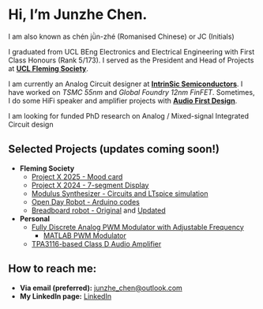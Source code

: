 # Hi, I’m **Junzhe Chen**. 

I am also known as chén jǜn-zhé (Romanised Chinese) or JC (Initials)

I graduated from UCL BEng Electronics and Electrical Engineering with First Class Honours (Rank 5/173). I served as the President and Head of Projects at [**UCL Fleming Society**](https://github.com/Fleming-Society).

I am currently an Analog Circuit designer at [**IntrinSic Semiconductors**](https://www.intrinsicsemi.com/). I have worked on _TSMC 55nm_ and _Global Foundry 12nm FinFET_. Sometimes, I do some HiFi speaker and amplifier projects with [**Audio First Design**](https://audiofirstdesigns.co.uk/). 

I am looking for funded PhD research on Analog / Mixed-signal Integrated Circuit design

## Selected Projects (updates coming soon!)
- **Fleming Society**
  - [Project X 2025 - Mood card](https://github.com/Fleming-Society/Mood-Credit-Card)  
  - [Project X 2024 - 7-segment Display](https://github.com/Fleming-Society/7-Segment-Display-Project)
  - [Modulus Synthesizer - Circuits and LTspice simulation](https://github.com/Fleming-Society/Modular-Synthesiser-PCB-Workshop)
  - [Open Day Robot - Arduino codes](https://github.com/Fleming-Society/Open-Day-Robots)
  - [Breadboard robot - Original](https://github.com/Junzhe-Chen/Two-wheels-breadboard-drone) and [Updated](https://github.com/Fleming-Society/Breadboard-Robot)
- **Personal**
  - [Fully Discrete Analog PWM Modulator with Adjustable Frequency](https://github.com/Junzhe-Chen/PWM-Modulator-Circuit)
    - [MATLAB PWM Modulator](https://github.com/Junzhe-Chen/PWM-modulator-demo)
  - [TPA3116-based Class D Audio Amplifier](https://oshwlab.com/jc040226/tpa3116-amplifier)

## How to reach me:
- **Via email (preferred):** junzhe_chen@outlook.com
- **My LinkedIn page:** [LinkedIn](https://www.linkedin.com/in/junzhe-chen)
